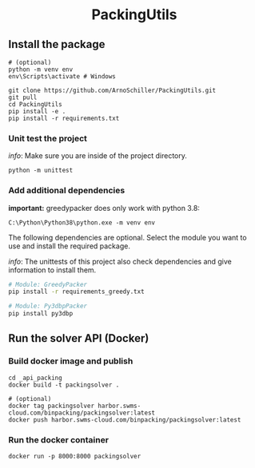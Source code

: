 <div align="center">    

# PackingUtils
</div>

## Install the package
```
# (optional) 
python -m venv env
env\Scripts\activate # Windows

git clone https://github.com/ArnoSchiller/PackingUtils.git
git pull
cd PackingUtils
pip install -e .
pip install -r requirements.txt
```
### Unit test the project
*info*: Make sure you are inside of the project directory.
```
python -m unittest 
```

### Add additional dependencies
**important:** greedypacker does only work with python 3.8:
```
C:\Python\Python38\python.exe -m venv env
```

The following dependencies are optional. Select the module you want to use and install the required package. 

*info*: The unittests of this project also check dependencies and give information to install them.

```bash
# Module: GreedyPacker
pip install -r requirements_greedy.txt 

# Module: Py3dbpPacker
pip install py3dbp
```


## Run the solver API (Docker)
### Build docker image and publish
```
cd _api_packing
docker build -t packingsolver .

# (optional)
docker tag packingsolver harbor.swms-cloud.com/binpacking/packingsolver:latest
docker push harbor.swms-cloud.com/binpacking/packingsolver:latest
```

### Run the docker container 
```
docker run -p 8000:8000 packingsolver
```